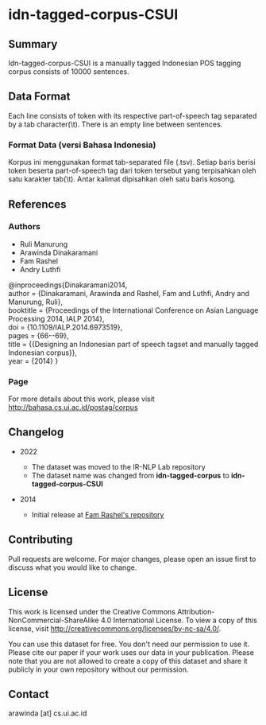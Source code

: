 # idn-tagged-corpus-CSUI

## Summary

Idn-tagged-corpus-CSUI is a manually tagged Indonesian POS tagging corpus consists of 10000 sentences.

## Data Format
Each line consists of token with its respective part-of-speech tag separated by a tab character(\t). There is an empty line between sentences.

### Format Data (versi Bahasa Indonesia)

Korpus ini menggunakan format tab-separated file (.tsv).
Setiap baris berisi token beserta part-of-speech tag dari token tersebut yang terpisahkan oleh satu karakter tab(\t). Antar kalimat dipisahkan oleh satu baris kosong.

## References

### Authors
- Ruli Manurung
- Arawinda Dinakaramani
- Fam Rashel
- Andry Luthfi 

@inproceedings{Dinakaramani2014,   
            author = {Dinakaramani, Arawinda and Rashel, Fam and Luthfi, Andry and Manurung, Ruli},    
            booktitle = {Proceedings of the International Conference on Asian Language Processing 2014, IALP 2014},   
            doi = {10.1109/IALP.2014.6973519},    
            pages = {66--69},    
            title = {{Designing an Indonesian part of speech tagset and manually tagged Indonesian corpus}},    
            year = {2014}
}

### Page
For more details about this work, please visit http://bahasa.cs.ui.ac.id/postag/corpus


## Changelog
* 2022
  * The dataset was moved to the IR-NLP Lab repository
  * The dataset name was changed from **idn-tagged-corpus** to **idn-tagged-corpus-CSUI**

* 2014
  * Initial release at [Fam Rashel's repository](https://github.com/famrashel/idn-tagged-corpus)

## Contributing

Pull requests are welcome. For major changes, please open an issue first to discuss what you would like to change.

## License
This work is licensed under the Creative Commons Attribution-NonCommercial-ShareAlike 4.0 International License. To view a copy of this license, visit http://creativecommons.org/licenses/by-nc-sa/4.0/.

You can use this dataset for free. You don't need our permission to use it. Please cite our paper if your work uses our data in your publication.
Please note that you are not allowed to create a copy of this dataset and share it publicly in your own repository without our permission.

## Contact
arawinda [at] cs.ui.ac.id

